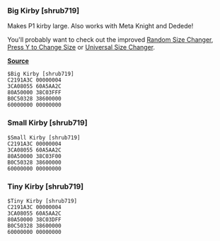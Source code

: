 ### Big Kirby [shrub719]

Makes P1 kirby large. Also works with Meta Knight and Dedede!

You'll probably want to check out the improved [Random Size Changer](random_size.md), [Press Y to Change Size](y_size.md) or [Universal Size Changer](size_changer.md).

[**Source**](../asm/big_kirby.asm)

```
$Big Kirby [shrub719]
C2191A3C 00000004
3CA08055 60A5AA2C
80A50000 38C03FFF
B0C50328 38600000
60000000 00000000
```

### Small Kirby [shrub719]

```
$Small Kirby [shrub719]
C2191A3C 00000004
3CA08055 60A5AA2C
80A50000 38C03F00
B0C50328 38600000
60000000 00000000
```

### Tiny Kirby [shrub719]

```
$Tiny Kirby [shrub719]
C2191A3C 00000004
3CA08055 60A5AA2C
80A50000 38C03DFF
B0C50328 38600000
60000000 00000000
```